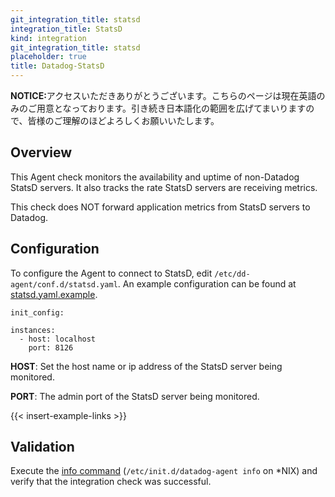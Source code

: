 ```yaml
---
git_integration_title: statsd
integration_title: StatsD
kind: integration
git_integration_title: statsd
placeholder: true
title: Datadog-StatsD
---
```


<div class='alert alert-info'><strong>NOTICE:</strong>アクセスいただきありがとうございます。こちらのページは現在英語のみのご用意となっております。引き続き日本語化の範囲を広げてまいりますので、皆様のご理解のほどよろしくお願いいたします。</div>



## Overview

This Agent check monitors the availability and uptime of non-Datadog StatsD servers. It also tracks the rate StatsD servers are receiving metrics.

This check does NOT forward application metrics from StatsD servers to Datadog.

## Configuration

To configure the Agent to connect to StatsD, edit `/etc/dd-agent/conf.d/statsd.yaml`.
An example configuration can be found at [statsd.yaml.example](https://github.com/gphat/dd-agent/blob/master/conf.d/statsd.yaml.example).

    init_config:

    instances:
      - host: localhost
        port: 8126


**HOST**: Set the host name or ip address of the StatsD server being monitored.

**PORT**: The admin port of the StatsD server being monitored.

{{< insert-example-links >}}

## Validation

Execute the [info command](http://docs.datadoghq.com/guides/basic_agent_usage/) (`/etc/init.d/datadog-agent info` on *NIX) and verify that the integration check was successful.
